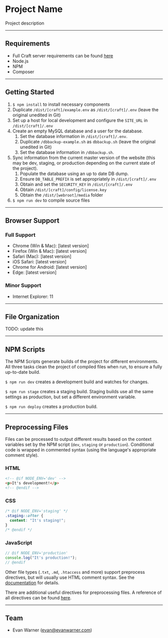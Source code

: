 # Project Name

Project description


---


## Requirements
- Full Craft server requirements can be found [here](https://docs.craftcms.com/v3/requirements.html)
- Node.js
- NPM
- Composer


---


## Getting Started
1. `$ npm install` to install necessary components
1. Duplicate `/dist/[craft]/example.env` as `/dist/[craft]/.env` (leave the original unedited in Git)
1. Set up a host for local development and configure the `SITE_URL` in `/dist/[craft]/.env`
1. Create an empty MySQL database and a user for the database.
    1. Set the database information in `/dist/[craft]/.env`.
    1. Duplicate `/dbbackup-example.sh` as `dbbackup.sh` (leave the original unedited in Git)
    1. Set the database information in `/dbbackup.sh`.
1. Sync information from the current master version of the website (this may be dev, staging, or production depending on the current state of the project).
    1. Populate the database using an up to date DB dump.
    1. Ensure `DB_TABLE_PREFIX` is set appropriately in `/dist/[craft]/.env`
    1. Obtain and set the `SECURITY_KEY` in `/dist/[craft]/.env`
    1. Obtain `/dist/[craft]/config/license.key`
    1. Obtain the `/dist/[webroot]/media` folder
1. `$ npm run dev` to compile source files


---


## Browser Support
### Full Support
- Chrome (Win & Mac): [latest version]
- Firefox (Win & Mac): [latest version]
- Safari (Mac): [latest version]
- iOS Safari: [latest version]
- Chrome for Android: [latest version]
- Edge: [latest version]

### Minor Support
- Internet Explorer: 11


---


## File Organization
TODO: update this


---


## NPM Scripts
The NPM Scripts generate builds of the project for different environments. All three tasks clean the project of compiled files when run, to ensure a fully up-to-date build.

`$ npm run dev` creates a development build and watches for changes.

`$ npm run stage` creates a staging build. Staging builds use all the same settings as production, but set a different environment variable.

`$ npm run deploy` creates a production build.


---


## Preprocessing Files
Files can be processed to output different results based on the context variables set by the NPM script (`dev`, `staging` or `production`). Conditional code is wrapped in commented syntax (using the language's appropriate comment style).

### HTML
```html
<!-- @if NODE_ENV='dev' -->
<p>It's development!</p>
<!-- @endif -->
```

### CSS
```css
/* @if NODE_ENV='staging' */
.staging::after {
  content: "It's staging!";
}
/* @endif */
```

### JavaScript
```javascript
// @if NODE_ENV='production'
console.log("It's production!");
// @endif
```

Other file types (`.txt`, `.md`, `.htaccess` and more) support preprocess directives, but will usually use HTML comment syntax. See the [documentation](https://github.com/jsoverson/preprocess#optionstype) for details.

There are additional useful directives for preprocessing files. A reference of all directives can be found [here](https://github.com/jsoverson/preprocess#all-directives).


---


## Team
- Evan Warner (evan@evanwarner.com)

